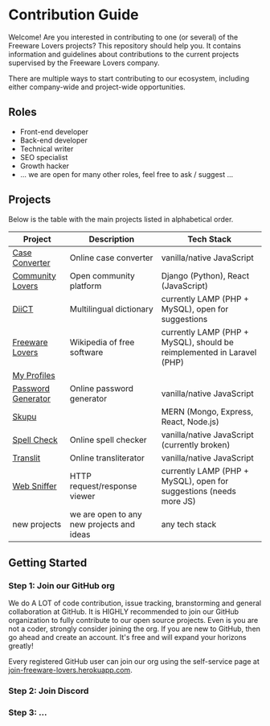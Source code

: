 # Contribution Guide

Welcome! Are you interested in contributing to one (or several) of the Freeware Lovers projects? This repository should help you. It contains information and guidelines about contributions to the current projects supervised by the Freeware Lovers company.

There are multiple ways to start contributing to our ecosystem, including either company-wide and project-wide opportunities.

## Roles
- Front-end developer
- Back-end developer
- Technical writer
- SEO specialist
- Growth hacker
- ... we are open for many other roles, feel free to ask / suggest ...

## Projects

Below is the table with the main projects listed in alphabetical order.

Project | Description | Tech Stack
--- | --- | ---
[Case Converter](../freewarelovers/CaseConverter) | Online case converter | vanilla/native JavaScript
[Community Lovers](https://github.com/freewarelovers/CommunityLovers) | Open community platform | Django (Python), React (JavaScript)
[DiiCT](https://github.com/freewarelovers/DiiCT) | Multilingual dictionary | currently LAMP (PHP + MySQL), open for suggestions
[Freeware Lovers](https://github.com/freewarelovers/FreewareLovers) | Wikipedia of free software | currently LAMP (PHP + MySQL), should be reimplemented in Laravel (PHP)
[My Profiles](https://github.com/freewarelovers/MyProfiles) | |
[Password Generator](https://github.com/freewarelovers/PasswordGenerator) | Online password generator | vanilla/native JavaScript
[Skupu](https://github.com/freewarelovers/Skupu) | | MERN (Mongo, Express, React, Node.js)
[Spell Check](https://github.com/freewarelovers/SpellCheck) | Online spell checker | vanilla/native JavaScript (currently broken)
[Translit](https://github.com/freewarelovers/WebSniffer) | Online transliterator | vanilla/native JavaScript
[Web Sniffer](https://github.com/freewarelovers/WebSniffer) | HTTP request/response viewer | currently LAMP (PHP + MySQL), open for suggestions (needs more JS)
new projects | we are open to any new projects and ideas | any tech stack

## Getting Started

### Step 1: Join our GitHub org

We do A LOT of code contribution, issue tracking, branstorming and general collaboration at GitHub. It is HIGHLY recommended to join our GitHub organization to fully contribute to our open source projects. Even is you are not a coder, strongly consider joining the org. If you are new to GitHub, then go ahead and create an account. It's free and will expand your horizons greatly!

Every registered GitHub user can join our org using the self-service page at [join-freeware-lovers.herokuapp.com](https://join-freeware-lovers.herokuapp.com/).

### Step 2: Join Discord

### Step 3: ...

